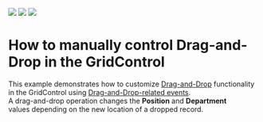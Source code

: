 <!-- default badges list -->
![](https://img.shields.io/endpoint?url=https://codecentral.devexpress.com/api/v1/VersionRange/128651902/14.2.3%2B)
[![](https://img.shields.io/badge/Open_in_DevExpress_Support_Center-FF7200?style=flat-square&logo=DevExpress&logoColor=white)](https://supportcenter.devexpress.com/ticket/details/E3921)
[![](https://img.shields.io/badge/📖_How_to_use_DevExpress_Examples-e9f6fc?style=flat-square)](https://docs.devexpress.com/GeneralInformation/403183)
<!-- default badges end -->
# How to manually control Drag-and-Drop in the GridControl


<p>This example demonstrates how to customize <a href="https://documentation.devexpress.com/WPF/11346/Controls-and-Libraries/Data-Grid/Drag-and-Drop">Drag-and-Drop</a> functionality in the GridControl using <a href="https://documentation.devexpress.com/WPF/119241/Controls-and-Libraries/Data-Grid/Drag-and-Drop/Drag-and-Drop-Options">Drag-and-Drop-related events</a>.<br>A drag-and-drop operation changes the <strong>Position</strong> and <strong>Department</strong> values depending on the new location of a dropped record.</p>

<br/>


